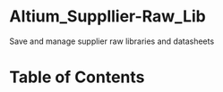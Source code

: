 # Altium_Suppllier-Raw_Lib
Save and manage supplier raw libraries and datasheets

# Table of Contents
<!-- TOC -->
<!-- /TOC -->